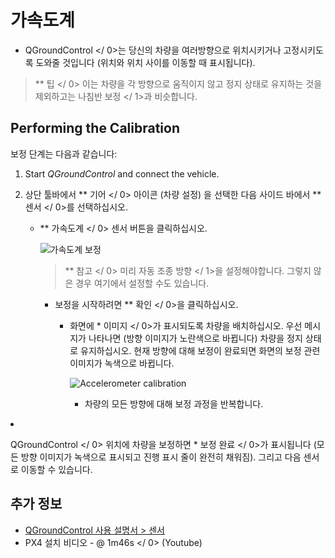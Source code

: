 # 가속도계

* QGroundControl </ 0>는 당신의 차량을 여러방향으로 위치시키거나 고정시키도록 도와줄 것입니다 (위치와 위치 사이를 이동할 때 표시됩니다).</p> 

> ** 팁 </ 0> 이는 차량을 각 방향으로 움직이지 않고 정지 상태로 유지하는 것을 제외하고는  나침반 보정 </ 1>과 비슷합니다.</p> </blockquote> 
> 
> ## Performing the Calibration
> 
> 보정 단계는 다음과 같습니다:
> 
> 1. Start *QGroundControl* and connect the vehicle.
> 2. 상단 툴바에서 ** 기어 </ 0> 아이콘 (차량 설정) 을 선택한 다음 사이드 바에서 ** 센서 </ 0>를 선택하십시오.</li> 
>     
>     * ** 가속도계 </ 0> 센서 버튼을 클릭하십시오.</p> 
>         
>         ![가속도계 보정](../../images/qgc/setup/sensor_accelerometer.jpg)
>         
>         > ** 참고 </ 0> 미리  자동 조종 방향 </ 1>을 설정해야합니다. 그렇지 않은 경우 여기에서 설정할 수도 있습니다.</p> </blockquote></li> 
>         > 
>         > * 보정을 시작하려면 ** 확인 </ 0>을 클릭하십시오.</p></li> 
>         >     
>         >     * 화면에 * 이미지 </ 0>가 표시되도록 차량을 배치하십시오. 우선 메시지가 나타나면 (방향 이미지가 노란색으로 바뀝니다) 차량을 정지 상태로 유지하십시오. 현재 방향에 대해 보정이 완료되면 화면의 보정 관련 이미지가 녹색으로 바뀝니다.</p> 
>         >         
>         >         ![Accelerometer calibration](../../images/qgc/setup/sensor_accelerometer_positions_px4.jpg)</li> 
>         >         
>         >         * 차량의 모든 방향에 대해 보정 과정을 반복합니다.</ol> 
>         >         
>         >         * QGroundControl </ 0> 위치에 차량을 보정하면 * 보정 완료 </ 0>가 표시됩니다 (모든 방향 이미지가 녹색으로 표시되고 진행 표시 줄이 완전히 채워짐). 그리고 다음 센서로 이동할 수 있습니다.</p> 
>         >         
>         >         ## 추가 정보
>         >         
>         >         * [QGroundControl 사용 설명서 > 센서](https://docs.qgroundcontrol.com/en/SetupView/Sensors.html#px4-accelerometer-calibration)
>         >         *  PX4 설치 비디오 - @ 1m46s </ 0> (Youtube)</li> </ul>